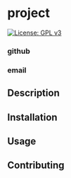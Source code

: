 # project 
[![License: GPL v3](https://img.shields.io/badge/License-GPLv3-blue.svg)](https://www.gnu.org/licenses/gpl-3.0)
### github
### email
## Description 
## Installation 
## Usage 
## Contributing 
